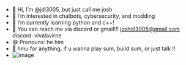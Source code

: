 - 👋 Hi, I’m @jdl3005, but just call me josh 
- 👀 I’m interested in chatbots, cybersecurity, and modding
- 🌱 I’m currently learning python and c++!
- 👾 You can reach me via discord or gmail!!! joshdl3005@gmail.com discord: vivalavirne
- 😄 Pronouns: he him
- 🕺 hmu for anything, if u wanna play sum, build sum, or just talk !!
- ![image](https://github.com/user-attachments/assets/2aee44b5-20a9-498b-9a1a-15869766b402)

